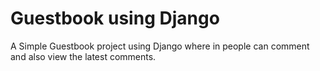 # Guestbook using Django

A Simple Guestbook project using Django where in people can comment and also view the latest comments.  